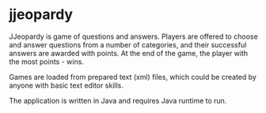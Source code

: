 # jjeopardy

JJeopardy is game of questions and answers. Players are offered to choose and answer 
questions from a number of categories, and their successful answers are awarded with points.
At the end of the game, the player with the most points - wins.

Games are loaded from prepared text (xml) files, which could be created by anyone with basic 
text editor skills.

The application is written in Java and requires Java runtime to run.

